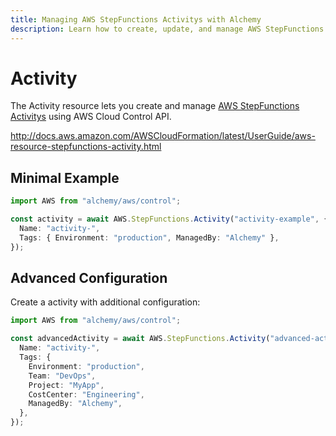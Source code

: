 ```yaml
---
title: Managing AWS StepFunctions Activitys with Alchemy
description: Learn how to create, update, and manage AWS StepFunctions Activitys using Alchemy Cloud Control.
---
```


# Activity

The Activity resource lets you create and manage [AWS StepFunctions Activitys](https://docs.aws.amazon.com/stepfunctions/latest/userguide/) using AWS Cloud Control API.

http://docs.aws.amazon.com/AWSCloudFormation/latest/UserGuide/aws-resource-stepfunctions-activity.html

## Minimal Example

```ts
import AWS from "alchemy/aws/control";

const activity = await AWS.StepFunctions.Activity("activity-example", {
  Name: "activity-",
  Tags: { Environment: "production", ManagedBy: "Alchemy" },
});
```

## Advanced Configuration

Create a activity with additional configuration:

```ts
import AWS from "alchemy/aws/control";

const advancedActivity = await AWS.StepFunctions.Activity("advanced-activity", {
  Name: "activity-",
  Tags: {
    Environment: "production",
    Team: "DevOps",
    Project: "MyApp",
    CostCenter: "Engineering",
    ManagedBy: "Alchemy",
  },
});
```

